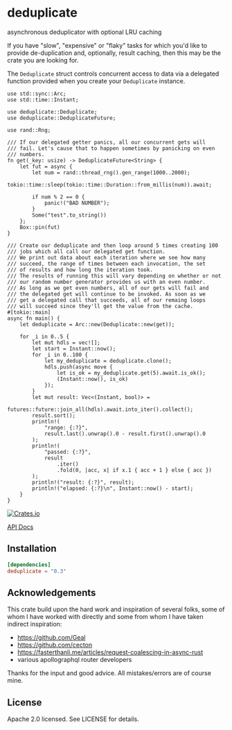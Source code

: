 # deduplicate
asynchronous deduplicator with optional LRU caching

If you have "slow", "expensive" or "flaky" tasks for which you'd like to provide de-duplication and, optionally, result caching, then this may be the crate you are looking for.

The `Deduplicate` struct controls concurrent access to data via a delegated function provided when you create your `Deduplicate` instance.

```
use std::sync::Arc;
use std::time::Instant;

use deduplicate::Deduplicate;
use deduplicate::DeduplicateFuture;

use rand::Rng;

/// If our delegated getter panics, all our concurrent gets will
/// fail. Let's cause that to happen sometimes by panicking on even
/// numbers.
fn get(_key: usize) -> DeduplicateFuture<String> {
    let fut = async {
        let num = rand::thread_rng().gen_range(1000..2000);
        tokio::time::sleep(tokio::time::Duration::from_millis(num)).await;

        if num % 2 == 0 {
            panic!("BAD NUMBER");
        }
        Some("test".to_string())
    };
    Box::pin(fut)
}

/// Create our deduplicate and then loop around 5 times creating 100
/// jobs which all call our delegated get function.
/// We print out data about each iteration where we see how many
/// succeed, the range of times between each invocation, the set
/// of results and how long the iteration took.
/// The results of running this will vary depending on whether or not
/// our random number generator provides us with an even number.
/// As long as we get even numbers, all of our gets will fail and
/// the delegated get will continue to be invoked. As soon as we
/// get a delegated call that succeeds, all of our remaing loops
/// will succeed since they'll get the value from the cache.
#[tokio::main]
async fn main() {
    let deduplicate = Arc::new(Deduplicate::new(get));

    for _i in 0..5 {
        let mut hdls = vec![];
        let start = Instant::now();
        for _i in 0..100 {
            let my_deduplicate = deduplicate.clone();
            hdls.push(async move {
                let is_ok = my_deduplicate.get(5).await.is_ok();
                (Instant::now(), is_ok)
            });
        }
        let mut result: Vec<(Instant, bool)> =
            futures::future::join_all(hdls).await.into_iter().collect();
        result.sort();
        println!(
            "range: {:?}",
            result.last().unwrap().0 - result.first().unwrap().0
        );
        println!(
            "passed: {:?}",
            result
                .iter()
                .fold(0, |acc, x| if x.1 { acc + 1 } else { acc })
        );
        println!("result: {:?}", result);
        println!("elapsed: {:?}\n", Instant::now() - start);
    }
}
```

[![Crates.io](https://img.shields.io/crates/v/deduplicate.svg)](https://crates.io/crates/deduplicate)

[API Docs](https://docs.rs/deduplicate/latest/deduplicate)

## Installation

```toml
[dependencies]
deduplicate = "0.3"
```

## Acknowledgements

This crate build upon the hard work and inspiration of several folks, some of whom I have worked with directly and some from whom I have taken indirect inspiration:
 - https://github.com/Geal
 - https://github.com/cecton
 - https://fasterthanli.me/articles/request-coalescing-in-async-rust
 - various apollographql router developers

Thanks for the input and good advice. All mistakes/errors are of course mine.

## License

Apache 2.0 licensed. See LICENSE for details.
